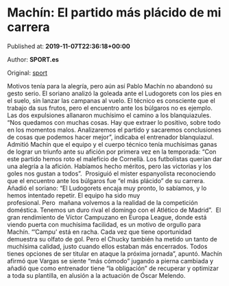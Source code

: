 
# Machín: El partido más plácido de mi carrera

Published at: **2019-11-07T22:36:18+00:00**

Author: **SPORT.es**

Original: [sport](https://www.sport.es/es/noticias/espanyol/machin-partido-mas-placido-carrera-7718962)

Motivos tenía para la alegría, pero aún así Pablo Machín no abandonó su gesto serio. El soriano analizó la goleada ante el Ludogorets con los pies en el suelo, sin lanzar las campanas al vuelo. El técnico es consciente que el trabajo da sus frutos, pero el encuentro ante los búlgaros no es ejemplo. Las dos expulsiones allanaron muchísimo el camino a los blanquiazules. 
“Nos quedamos con muchas cosas. Hay que extraer lo positivo, sobre todo en los momentos malos. Analizaremos el partido y sacaremos conclusiones de cosas que podemos hacer mejor&rdquor;, indicaba el entrenador blanquiazul. 
Admitió Machín que el equipo y el cuerpo técnico tenía muchísimas ganas de lograr un triunfo ante su afición por primera vez en la temporada: “Con este partido hemos roto el maleficio de Cornellà. Los futbolistas querían dar una alegría a la afición. Habíamos hecho méritos, pero las victorias y los goles nos gustan a todos&rdquor;. 
Prosiguió el míster espanyolista reconociendo que el encuentro ante los búlgaros fue “el más plácido&rdquor; de su carrera. Añadió el soriano: “El Ludogorets encaja muy pronto, lo sabíamos, y lo hemos intentado repetir. El equipo ha sido muy profesional. Pero  mañana volvemos a la realidad de la competición doméstica. Tenemos un duro rival el domingo con el Atlético de Madrid&rdquor;. 
El gran rendimiento de Víctor Campuzano en Europa League, donde está viendo puerta con muchísima facilidad, es un motivo de orgullo para Machín. “’Campu’ está en racha. Cada vez que tiene oportunidad demuestra su olfato de gol. Pero el Chucky también ha metido un tanto de muchísima calidad, justo cuando ellos estaban más encerrados. Todos tienes opciones de ser titular en ataque la próxima jornada&rdquor;, apuntó.
Machín afirmó que Vargas se siente “más cómodo&rdquor; jugando a pierna cambiada y añadió que como entrenador tiene “la obligación&rdquor; de recuperar y optimizar a toda su plantilla, en alusión a la actuación de Óscar Melendo.
